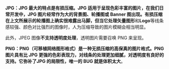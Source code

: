 **JPG：**JPG 最大的特点是**有损压缩。**JPG 适用于呈现色彩丰富的图片，在我们日常开发中，JPG 图片经常作为大的背景图、轮播图或 Banner 图出现。有损压缩在上文所展示的轮播图上确实很难露出马脚，但当它处理**矢量图形**和**Logo**等线条感较强、颜色对比强烈的图像时，人为压缩导致的图片模糊会相当明显。

此外，JPEG 图像**不支持透明度处理**，透明图片需要召唤 PNG 来呈现。

**PNG：**PNG（可移植网络图形格式）是一种无损压缩的高保真的图片格式。PNG 图片具有比 JPG 更强的色彩表现力，对线条的处理更加细腻，对透明度有良好的支持。它弥补了JPG 的局限性，唯一的 BUG 就是**体积太大**。

